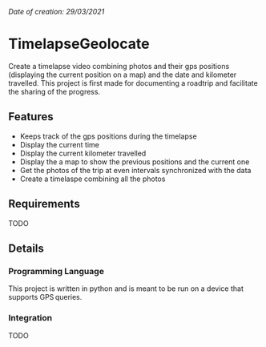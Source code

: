 *Date of creation: 29/03/2021*

# TimelapseGeolocate
Create a timelapse video combining photos and their gps positions (displaying the current position on a map) and the date and kilometer travelled. This project is first made for documenting a roadtrip and facilitate the sharing of the progress.

## Features
- Keeps track of the gps positions during the timelapse
- Display the current time
- Display the current kilometer travelled
- Display the a map to show the previous positions and the current one
- Get the photos of the trip at even intervals synchronized with the data
- Create a timelaspe combining all the photos

## Requirements
TODO

## Details
### Programming Language
This project is written in python and is meant to be run on a device that supports GPS queries.

### Integration
TODO
